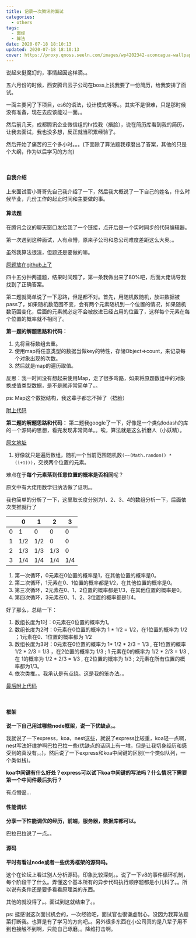 ```yaml
---
title: 记录一次腾讯的面试
categories:
  - others
tags:
  - 面经
  - 算法
date: 2020-07-18 18:10:13
updated: 2020-07-18 18:10:13
cover: https://proxy.qnoss.seeln.com/images/wp4202342-aconcagua-wallpapers.jpg
---
```

说起来挺魔幻的，事情起因这样滴。。

五六月份的时候，西安腾讯云子公司在boss上找我要了一份简历，给我安排了面试。

一面主要问了下项目，es6的语法，设计模式等等。。其实不是很难，只是那时候没有准备，现在去应该能过一面。。

然后前几天，成都腾讯企业微信组的hr找我（捂脸），说在简历库看到我的简历，让我去面试，我也没多想，反正就当积累经验了。

然后开始了痛苦的三个多小时。。。(下面除了算法题我琢磨出了答案，其他的只是个大纲，作为以后学习的方向)

<br>

#### 自我介绍
上来面试官小哥哥先自己我介绍了一下，然后我大概说了一下自己的姓名，什么时候毕业，几份工作的起止时间和主要做的事。
<br>

#### 算法题
在腾讯会议的聊天窗口发给我了一个链接，点开后是一个实时同步的代码编辑器。

第一次遇到这种面试，人有点懵，原来子公司和总公司难度差距这么大奥。。

虽然我算法很渣，但题还是要做的嘛。

[原题放在github上了](https://github.com/ruomuc/practice/blob/master/algorithm/tecentInterview.js)
<!--more-->
四十五分钟两道题，结果时间超了，第一条我做出来了80%吧，后面大佬诱导我找到了正确答案。

第二题就简单说了一下思路，但是都不对。首先，用随机数随机，放进数据被pass了，如果随机数范围不变，会有两个元素随机到一个位置的情况，如果随机数范围变化，后面的元素就必定不会被放进已经占用的位置了，这样每个元素在每个位置的概率就不相同了。

**第一题的解题思路和代码：**

1. 先将目标数组去重。
2. 使用map将任意类型的数据当做key的特性，存储Object=>count，来记录每个对象出现的次数。
3. 然后就是map的遍历取值。

反思：我一时间没有想起来使用Map，走了很多弯路，如果将原题数组中的对象换成值类型数据，是不是就非常简单了。。

ps: Map这个数据结构，我这辈子都忘不掉了（捂脸）

[附上代码](https://github.com/ruomuc/practice/blob/master/algorithm/tecentInterview-01.js)

**第二题的解题思路和代码：**
第二题我google了一下，好像是一个类似lodash的库的一个源码的思想，看完发现非常简单。。唉，算法就是这么折磨人（小妖精）。

[原文地址](https://github.com/lessfish/underscore-analysis/issues/15)

1. 好像就只是遍历数组，随机一个当前范围随机数`(~~(Math.random() * (i+1)))`，交换两个位置的元素。

难点在于**每个元素落到任意位置的概率是否相同**呢？

原文中有大佬用数学归纳法做了证明。。

我也简单的分析了一下，这里取长度分别为1、2、3、4的数组分析一下，后面依次类推就行了

|      | 0    | 1    | 2    | 3    |
| ---- | ---- | ---- | ---- | ---- |
| 0    | 1    | 0    | 0    | 0    |
| 1    | 1/2  | 1/2  | 0    | 0    |
| 2    | 1/3  | 1/3  | 1/3  | 0    |
| 3    | 1/4  | 1/4  | 1/4  | 1/4  |
1.	第一次循环，0元素在0位置的概率是1，在其他位置的概率是0。
2.	第二次循环，1元素在0、1位置的概率都是1/2，在其他位置的概率是0。
3.	第三次循环，2元素在0、1、2位置的概率都是1/3，在其他位置的概率是0。
4.	第四次循环，3元素在0、1、2、3位置的概率都是1/4。

好了那么，总结一下：

1. 数组长度为1时：0元素在0位置的概率为1。
2. 数组长度为2时：0元素在0位置的概率为 1 * 1/2 = 1/2，在1位置的概率为 1/2 ；1元素在0、1位置的概率都为 1/2
3. 数组长度为3时：0元素在0位置的概率为 1* 1/2 * 2/3 = 1/3 ,  在1位置的概率 1/2 * 2/3 = 1/3 ，在2位置的概率为 1/3 ;  1 元素在0的概率为 1/2 * 2/3 = 1/3 , 在 1的概率为 1/2 * 2/3 = 1/3 , 在2位置的概率为 1/3 ;  2元素在所有位置的概率都为1/3。
4. 依次类推。。我承认是有点绕。这是我的笨办法。。

[最后附上代码](https://github.com/ruomuc/practice/blob/master/algorithm/tecentInterview-02.js)

<br>

####  框架

**说一下自己用过哪些node框架，说一下优缺点。。**

我就说了一下express，koa，nest这些，就说了express比较重，koa轻一点啊，nest写法好维护啊巴拉巴拉一些(优缺点的话网上有一堆，但是让我切身经历和感受到的真没有。。)，然后说了一下express和koa中间键的区别(一个类似队列，一个类似栈)。

**koa中间键有什么好处？express可以试下koa中间键的写法吗？什么情况下需要第一个中间件最后执行？**

有点懵逼...

#### 性能调优
**分享一下性能调优的经历，前端，服务器，数据库都可以。**

巴拉巴拉说了一点。。

#### 源码
**平时有看过node或者一些优秀框架的源码吗。**

这个在论坛上看过别人分析源码，印象比较深刻。。说了一下v8的事件循环机制，每个阶段干了什么。弄懂这个基本所有的异步代码执行顺序题都是小儿科了。。所以说有条件还是要多看看原理类的东西。

其他的就没得了。。面试到这就结束了。。

ps:  挺感谢这次面试机会的，一次经验吧，面试官也很谦虚耐心，没因为我算法题菜打断我。也算是有了学习的方向吧。。另外很多东西在小公司真的是八辈子用不到也接触不到啊，只能自己琢磨。。降维打击啊。


